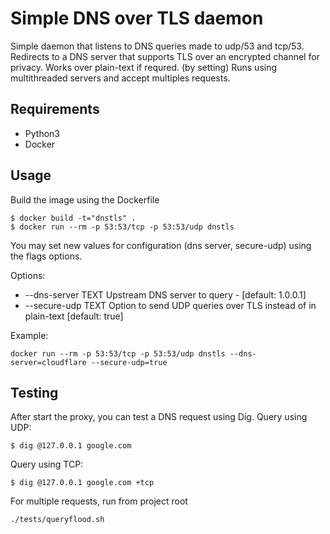 # Simple DNS over TLS daemon  

Simple daemon that listens to DNS queries made to udp/53 and tcp/53.
Redirects to a DNS server that supports TLS over an encrypted channel for privacy.
Works over plain-text if requred. (by setting)
Runs using multithreaded servers and accept multiples requests.

## Requirements
* Python3
* Docker

## Usage

  Build the image using the Dockerfile
  ```
  $ docker build -t="dnstls" .
  $ docker run --rm -p 53:53/tcp -p 53:53/udp dnstls
  ```
  
  You may set new values for configuration (dns server, secure-udp) using the
  flags options.
  
  Options:
  -  --dns-server TEXT  Upstream DNS server to query -   [default: 1.0.0.1]
  -  --secure-udp TEXT  Option to send UDP queries over TLS instead of in plain-text [default: true]
  
  Example:
  ```
  docker run --rm -p 53:53/tcp -p 53:53/udp dnstls --dns-server=cloudflare --secure-udp=true
  ```

## Testing
  After start the proxy, you can test a DNS request using Dig.
  Query using UDP:
  ```
  $ dig @127.0.0.1 google.com
  ```
  Query using TCP:
  ```
  $ dig @127.0.0.1 google.com +tcp
  ```
  For multiple requests, run from project root 
  ```
  ./tests/queryflood.sh 
  ```